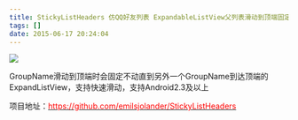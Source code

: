 ```yaml
---
title: StickyListHeaders 仿QQ好友列表 ExpandableListView父列表滑动到顶端固定不动
tags: []
date: 2015-06-17 20:24:04
---
```


![](https://raw.githubusercontent.com/emilsjolander/StickyListHeaders/master/demo.gif)
<!-- more -->
GroupName滑动到顶端时会固定不动直到另外一个GroupName到达顶端的ExpandListView，支持快速滑动，支持Android2.3及以上

项目地址：[<span style="color: rgb(255, 0, 0);">https://github.com/emilsjolander/StickyListHeaders</span>](https://github.com/emilsjolander/StickyListHeaders)